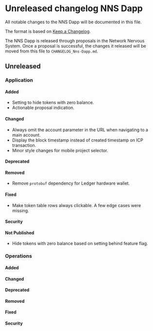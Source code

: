 
# Unreleased changelog NNS Dapp

All notable changes to the NNS Dapp will be documented in this file.

The format is based on [Keep a Changelog](https://keepachangelog.com/en/1.0.0/).

The NNS Dapp is released through proposals in the Network Nervous System. Once a
proposal is successful, the changes it released will be moved from this file to
`CHANGELOG_Nns-Dapp.md`.

## Unreleased

### Application

#### Added

* Setting to hide tokens with zero balance.
* Actionable proposal indication.

#### Changed

* Always omit the account parameter in the URL when navigating to a main account.
* Display the block timestamp instead of created timestamp on ICP transaction.
* Minor style changes for mobile project selector.

#### Deprecated

#### Removed

* Remove `protobuf` dependency for Ledger hardware wallet.

#### Fixed

* Make token table rows always clickable. A few edge cases were missing.

#### Security

#### Not Published

* Hide tokens with zero balance based on setting behind feature flag.

### Operations

#### Added

#### Changed

#### Deprecated

#### Removed

#### Fixed

#### Security
